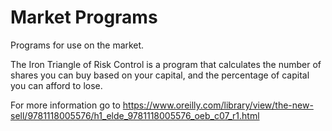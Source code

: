 # Market Programs

Programs for use on the market.

The Iron Triangle of Risk Control is a program that calculates the number of shares you can buy based on your capital, and the percentage of capital you can afford to lose.

For more information go to https://www.oreilly.com/library/view/the-new-sell/9781118005576/h1_elde_9781118005576_oeb_c07_r1.html